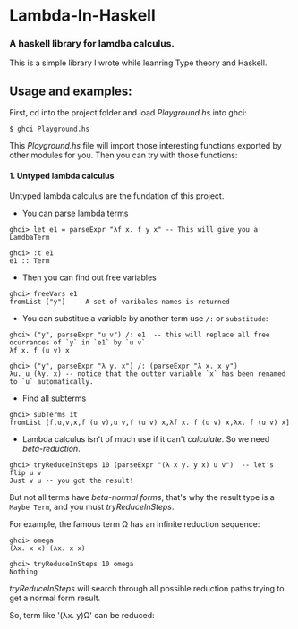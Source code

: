 # Lambda-In-Haskell
### A haskell library for lamdba calculus.

This is a simple library I wrote while leanring Type theory and Haskell.

## Usage and examples:

First, cd into the project folder and load *Playground.hs* into ghci:

`$ ghci Playground.hs`

This *Playground.hs* file will import those interesting functions exported by other modules for you.
Then you can try with those functions:

#### 1. Untyped lambda calculus

Untyped lambda calculus are the fundation of this project.

* You can parse lambda terms

`ghci> let e1 = parseExpr "λf x. f y x" -- This will give you a LamdbaTerm`

```
ghci> :t e1
e1 :: Term
```

* Then you can find out free variables

```
ghci> freeVars e1
fromList ["y"]  -- A set of varibales names is returned
```

* You can substitue a variable by another term use `/:` or `substitude`:

```
ghci> ("y", parseExpr "u v") /: e1  -- this will replace all free ocurrances of `y` in `e1` by `u v`
λf x. f (u v) x
```

```
ghci> ("y", parseExpr "λ y. x") /: (parseExpr "λ x. x y")
λu. u (λy. x) -- notice that the outter variable `x` has been renamed to `u` automatically.
```

* Find all subterms

```
ghci> subTerms it
fromList [f,u,v,x,f (u v),u v,f (u v) x,λf x. f (u v) x,λx. f (u v) x]
```

* Lambda calculus isn't of much use if it can't *calculate*. So we need *beta-reduction*.

```
ghci> tryReduceInSteps 10 (parseExpr "(λ x y. y x) u v")  -- let's flip u v
Just v u -- you got the result!
```

But not all terms have *beta-normal forms*, that's why the result type is a `Maybe Term`, and you must *tryReduceInSteps*.

For example, the famous term Ω has an infinite reduction sequence:

```
ghci> omega
(λx. x x) (λx. x x)

ghci> tryReduceInSteps 10 omega
Nothing
```

*tryReduceInSteps* will search through all possible reduction paths trying to get a normal form result.

So, term like '(λx. y)Ω' can be reduced:


